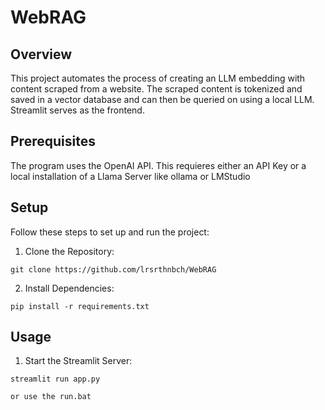 # WebRAG
 
## Overview
This project automates the process of creating an LLM embedding with content scraped from a website. The scraped content is tokenized and saved in a vector database and can then be queried on using a local LLM. Streamlit serves as the frontend.

## Prerequisites
The program uses the OpenAI API. This requieres either an API Key or a local installation of a Llama Server like ollama or LMStudio

## Setup
Follow these steps to set up and run the project:

1. Clone the Repository:

```
git clone https://github.com/lrsrthnbch/WebRAG
```
2. Install Dependencies:

```
pip install -r requirements.txt
```

## Usage
1. Start the Streamlit Server:

```
streamlit run app.py

or use the run.bat
```
